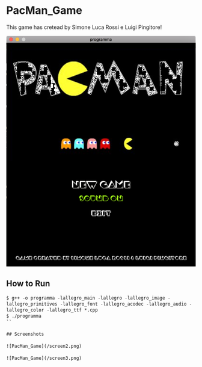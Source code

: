 # PacMan_Game
This game has cretead by Simone Luca Rossi e Luigi Pingitore!

![PacMan_Game](/screen1.png)

## How to Run

```
$ g++ -o programma -lallegro_main -lallegro -lallegro_image -lallegro_primitives -lallegro_font -lallegro_acodec -lallegro_audio -lallegro_color -lallegro_ttf *.cpp
$ ./programma
``

## Screenshots

![PacMan_Game](/screen2.png)

![PacMan_Game](/screen3.png)
